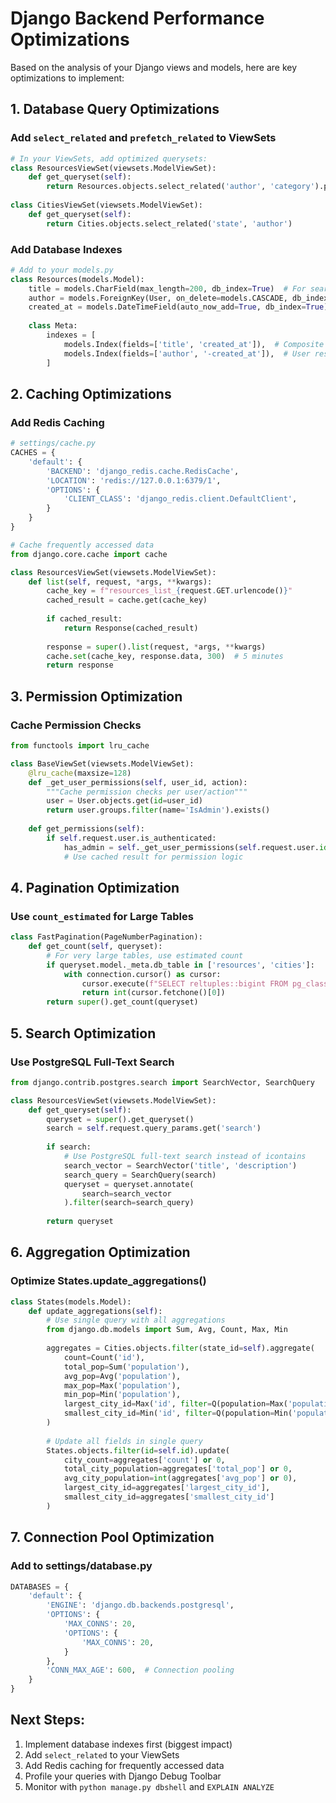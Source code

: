# Django Backend Performance Optimizations

Based on the analysis of your Django views and models, here are key optimizations to implement:

## 1. Database Query Optimizations

### Add `select_related` and `prefetch_related` to ViewSets
```python
# In your ViewSets, add optimized querysets:
class ResourcesViewSet(viewsets.ModelViewSet):
    def get_queryset(self):
        return Resources.objects.select_related('author', 'category').prefetch_related('tags')
    
class CitiesViewSet(viewsets.ModelViewSet):
    def get_queryset(self):
        return Cities.objects.select_related('state', 'author')
```

### Add Database Indexes
```python
# Add to your models.py
class Resources(models.Model):
    title = models.CharField(max_length=200, db_index=True)  # For search
    author = models.ForeignKey(User, on_delete=models.CASCADE, db_index=True)
    created_at = models.DateTimeField(auto_now_add=True, db_index=True)  # For ordering
    
    class Meta:
        indexes = [
            models.Index(fields=['title', 'created_at']),  # Composite index for search + order
            models.Index(fields=['author', '-created_at']),  # User resources by date
        ]
```

## 2. Caching Optimizations

### Add Redis Caching
```python
# settings/cache.py
CACHES = {
    'default': {
        'BACKEND': 'django_redis.cache.RedisCache',
        'LOCATION': 'redis://127.0.0.1:6379/1',
        'OPTIONS': {
            'CLIENT_CLASS': 'django_redis.client.DefaultClient',
        }
    }
}

# Cache frequently accessed data
from django.core.cache import cache

class ResourcesViewSet(viewsets.ModelViewSet):
    def list(self, request, *args, **kwargs):
        cache_key = f"resources_list_{request.GET.urlencode()}"
        cached_result = cache.get(cache_key)
        
        if cached_result:
            return Response(cached_result)
            
        response = super().list(request, *args, **kwargs)
        cache.set(cache_key, response.data, 300)  # 5 minutes
        return response
```

## 3. Permission Optimization

### Cache Permission Checks
```python
from functools import lru_cache

class BaseViewSet(viewsets.ModelViewSet):
    @lru_cache(maxsize=128)
    def _get_user_permissions(self, user_id, action):
        """Cache permission checks per user/action"""
        user = User.objects.get(id=user_id)
        return user.groups.filter(name='IsAdmin').exists()
    
    def get_permissions(self):
        if self.request.user.is_authenticated:
            has_admin = self._get_user_permissions(self.request.user.id, self.action)
            # Use cached result for permission logic
```

## 4. Pagination Optimization

### Use `count_estimated` for Large Tables
```python
class FastPagination(PageNumberPagination):
    def get_count(self, queryset):
        # For very large tables, use estimated count
        if queryset.model._meta.db_table in ['resources', 'cities']:
            with connection.cursor() as cursor:
                cursor.execute(f"SELECT reltuples::bigint FROM pg_class WHERE relname = '{queryset.model._meta.db_table}'")
                return int(cursor.fetchone()[0])
        return super().get_count(queryset)
```

## 5. Search Optimization

### Use PostgreSQL Full-Text Search
```python
from django.contrib.postgres.search import SearchVector, SearchQuery

class ResourcesViewSet(viewsets.ModelViewSet):
    def get_queryset(self):
        queryset = super().get_queryset()
        search = self.request.query_params.get('search')
        
        if search:
            # Use PostgreSQL full-text search instead of icontains
            search_vector = SearchVector('title', 'description')
            search_query = SearchQuery(search)
            queryset = queryset.annotate(
                search=search_vector
            ).filter(search=search_query)
            
        return queryset
```

## 6. Aggregation Optimization

### Optimize States.update_aggregations()
```python
class States(models.Model):
    def update_aggregations(self):
        # Use single query with all aggregations
        from django.db.models import Sum, Avg, Count, Max, Min
        
        aggregates = Cities.objects.filter(state_id=self).aggregate(
            count=Count('id'),
            total_pop=Sum('population'),
            avg_pop=Avg('population'),
            max_pop=Max('population'),
            min_pop=Min('population'),
            largest_city_id=Max('id', filter=Q(population=Max('population'))),
            smallest_city_id=Min('id', filter=Q(population=Min('population')))
        )
        
        # Update all fields in single query
        States.objects.filter(id=self.id).update(
            city_count=aggregates['count'] or 0,
            total_city_population=aggregates['total_pop'] or 0,
            avg_city_population=int(aggregates['avg_pop'] or 0),
            largest_city_id=aggregates['largest_city_id'],
            smallest_city_id=aggregates['smallest_city_id']
        )
```

## 7. Connection Pool Optimization

### Add to settings/database.py
```python
DATABASES = {
    'default': {
        'ENGINE': 'django.db.backends.postgresql',
        'OPTIONS': {
            'MAX_CONNS': 20,
            'OPTIONS': {
                'MAX_CONNS': 20,
            }
        },
        'CONN_MAX_AGE': 600,  # Connection pooling
    }
}
```

## Next Steps:
1. Implement database indexes first (biggest impact)
2. Add `select_related` to your ViewSets
3. Add Redis caching for frequently accessed data
4. Profile your queries with Django Debug Toolbar
5. Monitor with `python manage.py dbshell` and `EXPLAIN ANALYZE` 